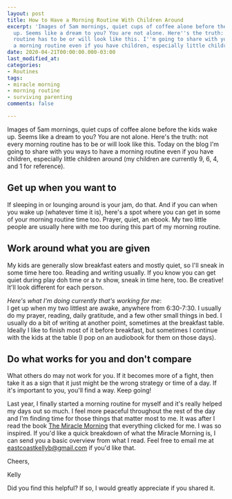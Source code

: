 ```yaml
---
layout: post
title: How to Have a Morning Routine With Children Around
excerpt: 'Images of 5am mornings, quiet cups of coffee alone before the kids wake
  up. Seems like a dream to you? You are not alone. Here''s the truth: not every morning
  routine has to be or will look like this. I''m going to share with you ways to have
  a morning routine even if you have children, especially little children around. '
date: 2020-04-21T00:00:00.000-03:00
last_modified_at: 
categories:
- Routines
tags:
- miracle morning
- morning routine
- surviving parenting
comments: false

---
```

Images of 5am mornings, quiet cups of coffee alone before the kids wake up. Seems like a dream to you? You are not alone. Here's the truth: not every morning routine has to be or will look like this. Today on the blog I'm going to share with you ways to have a morning routine even if you have children, especially little children around (my children are currently 9, 6, 4, and 1 for reference).

## Get up when you want to

If sleeping in or lounging around is your jam, do that. And if you can when you wake up (whatever time it is), here's a spot where you can get in some of your morning routine time too. Prayer, quiet, an ebook. My two little people are usually here with me too during this part of my morning routine.

## Work around what you are given

My kids are generally slow breakfast eaters and mostly quiet, so I'll sneak in some time here too. Reading and writing usually. If you know you can get quiet during play doh time or a tv show, sneak in time here, too. Be creative! It'll look different for each person.

_Here's what I'm doing currently that's working for me_:  
I get up when my two littlest are awake, anywhere from 6:30-7:30. I usually do my prayer, reading, daily gratitude, and a few other small things in bed. I usually do a bit of writing at another point, sometimes at the breakfast table. Ideally I like to finish most of it before breakfast, but sometimes I continue with the kids at the table (I pop on an audiobook for them on those days).

## Do what works for you and don't compare

What others do may not work for you. If it becomes more of a fight, then take it as a sign that it just might be the wrong strategy or time of a day. If it's important to you, you'll find a way. Keep going!

Last year, I finally started a morning routine for myself and it's really helped my days out so much. I feel more peaceful throughout the rest of the day and I'm finding time for those things that matter most to me. It was after I read the book [The Miracle Morning]() that everything clicked for me. I was so inspired. If you'd like a quick breakdown of what the Miracle Morning is, I can send you a basic overview from what I read. Feel free to email me at eastcoastkellyb@gmail.com if you'd like that.

Cheers,

Kelly

Did you find this helpful? If so, I would greatly appreciate if you shared it.
